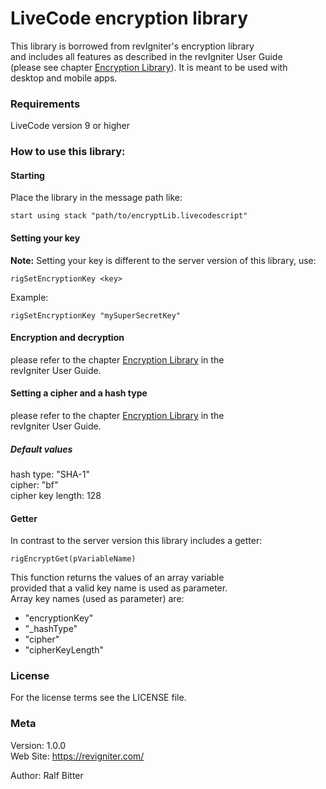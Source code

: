 # LiveCode encryption library

This library is borrowed from revIgniter's encryption library  
and includes all features as described in the revIgniter User Guide  
(please see chapter [Encryption Library](https://revigniter.com/userGuide/libraries/encryption.html)). It is meant to be used with  
desktop and mobile apps.  

### Requirements

LiveCode version 9 or higher  

### How to use this library:

#### Starting
Place the library in the message path like:  

    start using stack "path/to/encryptLib.livecodescript"

#### Setting your key
**Note:** Setting your key is different to the server version of this library, use:  

    rigSetEncryptionKey <key>
Example:  

    rigSetEncryptionKey "mySuperSecretKey"

#### Encryption and decryption

please refer to the chapter [Encryption Library](https://revigniter.com/userGuide/libraries/encryption.html) in the  
revIgniter User Guide.  

#### Setting a cipher and a hash type

please refer to the chapter [Encryption Library](https://revigniter.com/userGuide/libraries/encryption.html) in the  
revIgniter User Guide.  

##### Default values

hash type: "SHA-1"  
cipher: "bf"  
cipher key length: 128  

#### Getter
In contrast to the server version this library includes a getter:  

    rigEncryptGet(pVariableName)

This function returns the values of an array variable  
provided that a valid key name is used as parameter.  
Array key names (used as parameter) are:  

- "encryptionKey"
- "_hashType"
- "cipher"
- "cipherKeyLength"

### License

For the license terms see the LICENSE file.  

### Meta

Version: 1.0.0  
Web Site: <https://revigniter.com/>  

Author:  Ralf Bitter  

